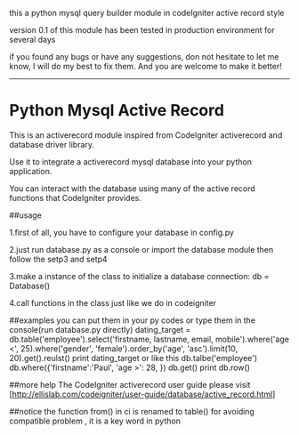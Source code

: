 this a python mysql query builder module in codeIgniter active record style

version 0.1 of this module has been tested in production environment for several days

if you found any bugs or have any suggestions, don not hesitate to let me know, I will do my best to fix them. And you are welcome to make it better!

---

# Python Mysql Active Record

This is an activerecord module inspired from CodeIgniter activerecord and database driver library.

Use it to integrate a activerecord mysql database into your python application.

You can interact with the database using many of the active record functions that CodeIgniter provides.

##usage

1.first of all, you have to configure your database in config.py

2.just run database.py as a console or import the database module then follow the setp3 and setp4

3.make a instance of the class to initialize a database connection: db = Database()

4.call functions in the class just like we do in codeigniter

##examples
you can put them in your py codes or type them in the console(run database.py directly)
	dating_target = db.table('employee').select('firstname, lastname, email, mobile').where('age <', 25).where('gender', 'female').order_by('age', 'asc').limit(10, 20).get().reulst()
	print dating_target
or like this
	db.talbe('employee')
	db.where({'firstname':'Paul', 'age >': 28, })
	db.get()
	print db.row()

##more help
The CodeIgniter activerecord user guide please visit [http://ellislab.com/codeigniter/user-guide/database/active_record.html]

##notice
the function from() in ci is renamed to table() for avoiding compatible problem , it is a key word in python